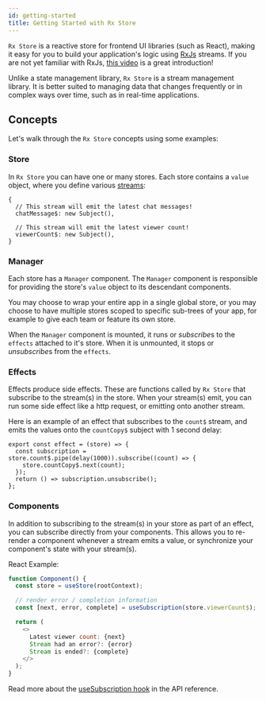 ```yaml
---
id: getting-started
title: Getting Started with Rx Store
---
```


`Rx Store` is a reactive store for frontend UI libraries (such as React), making it easy for you to build your application's logic using [RxJs](https://rxjs.dev/) streams. If you are not yet familiar with RxJs, [this video](https://www.youtube.com/watch?v=ewcoEYS85Co) is a great introduction!

Unlike a state management library, `Rx Store` is a stream management library. It is better suited to managing data that changes frequently or in complex ways over time, such as in real-time applications.

## Concepts

Let's walk through the `Rx Store` concepts using some examples:

### Store

In `Rx Store` you can have one or many stores. Each store contains a `value` object, where you define various [streams](./rxjs-concepts.md):

```
{
  // This stream will emit the latest chat messages!
  chatMessage$: new Subject(),

  // This stream will emit the latest viewer count!
  viewerCount$: new Subject(),
}
```

### Manager

Each store has a `Manager` component. The `Manager` component is responsible for providing the store's `value` object to its descendant components.

You may choose to wrap your entire app in a single global store, or you may choose to have multiple stores scoped to specific sub-trees of your app, for example to give each team or feature its own store.

When the `Manager` component is mounted, it runs or *subscribe*s to the `effects` attached to it's store. When it is unmounted, it stops or *unsubscribe*s from the `effects`.

### Effects

Effects produce side effects. These are functions called by `Rx Store` that subscribe to the stream(s) in the store. When your stream(s) emit, you can run some side effect like a http request, or emitting onto another stream.

Here is an example of an effect that subscribes to the `count$` stream, and emits the values onto the `countCopy$` subject with 1 second delay:

```tsx
export const effect = (store) => {
  const subscription = store.count$.pipe(delay(1000)).subscribe((count) => {
    store.countCopy$.next(count);
  });
  return () => subscription.unsubscribe();
};
```

### Components

In addition to subscribing to the stream(s) in your store as part of an effect, you can subscribe directly from your components. This allows you to re-render a component whenever a stream emits a value, or synchronize your component's state with your stream(s).

React Example:

```js
function Component() {
  const store = useStore(rootContext);

  // render error / completion information
  const [next, error, complete] = useSubscription(store.viewerCount$);

  return (
    <>
      Latest viewer count: {next}
      Stream had an error?: {error}
      Stream is ended?: {complete}
    </>
  );
}
```

Read more about the [useSubscription hook](./react/api-reference/use-subscription.md) in the API reference.
